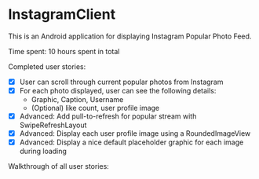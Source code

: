 # InstagramClient
This is an Android application for displaying Instagram Popular Photo Feed.

Time spent: 10 hours spent in total

Completed user stories:

 * [x] User can scroll through current popular photos from Instagram
 * [x] For each photo displayed, user can see the following details:
      * Graphic, Caption, Username
      * (Optional) like count, user profile image
 * [x] Advanced: Add pull-to-refresh for popular stream with SwipeRefreshLayout
 * [x] Advanced: Display each user profile image using a RoundedImageView
 * [x] Advanced: Display a nice default placeholder graphic for each image during loading

Walkthrough of all user stories:
